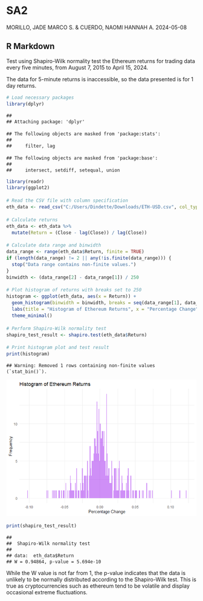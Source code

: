 SA2
================
MORILLO, JADE MARCO S. & CUERDO, NAOMI HANNAH A.
2024-05-08

## R Markdown

Test using Shapiro-Wilk normality test the Ethereum returns for trading
data every five minutes, from August 7, 2015 to April 15, 2024.

The data for 5-minute returns is inaccessible, so the data presented is
for 1 day returns.

``` r
# Load necessary packages
library(dplyr)
```

    ## 
    ## Attaching package: 'dplyr'

    ## The following objects are masked from 'package:stats':
    ## 
    ##     filter, lag

    ## The following objects are masked from 'package:base':
    ## 
    ##     intersect, setdiff, setequal, union

``` r
library(readr)
library(ggplot2)

# Read the CSV file with column specification
eth_data <- read_csv("C:/Users/Dindette/Downloads/ETH-USD.csv", col_types = cols())

# Calculate returns
eth_data <- eth_data %>%
  mutate(Return = (Close - lag(Close)) / lag(Close))

# Calculate data range and binwidth
data_range <- range(eth_data$Return, finite = TRUE)
if (length(data_range) != 2 || any(!is.finite(data_range))) {
  stop("Data range contains non-finite values.")
}
binwidth <- (data_range[2] - data_range[1]) / 250

# Plot histogram of returns with breaks set to 250
histogram <- ggplot(eth_data, aes(x = Return)) +
  geom_histogram(binwidth = binwidth, breaks = seq(data_range[1], data_range[2], by = binwidth), fill = "purple", alpha = 0.5) +
  labs(title = "Histogram of Ethereum Returns", x = "Percentage Change", y = "Frequency") +
  theme_minimal()

# Perform Shapiro-Wilk normality test
shapiro_test_result <- shapiro.test(eth_data$Return)

# Print histogram plot and test result
print(histogram)
```

    ## Warning: Removed 1 rows containing non-finite values (`stat_bin()`).

![](SA2_num2__Cuerdo_Morillo_files/figure-gfm/ethereum-1.png)<!-- -->

``` r
print(shapiro_test_result)
```

    ## 
    ##  Shapiro-Wilk normality test
    ## 
    ## data:  eth_data$Return
    ## W = 0.94864, p-value = 5.694e-10

While the W value is not far from 1, the p-value indicates that the data
is unlikely to be normally distributed according to the Shapiro-Wilk
test. This is true as cryptocurrencies such as ethereum tend to be
volatile and display occasional extreme fluctuations.
